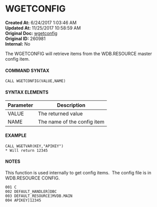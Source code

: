 # WGETCONFIG

**Created At:** 6/24/2017 1:03:46 AM  
**Updated At:** 11/25/2017 10:58:59 AM  
**Original Doc:** [wgetconfig](https://docs.zumasys.com/36566-mv-connect-api/wgetconfig)  
**Original ID:** 260981  
**Internal:** No  


The WGETCONFIG will retrieve items from the WDB.RESOURCE master config item.

#### COMMAND SYNTAX

```
CALL WGETCONFIG(VALUE,NAME)
```

#### SYNTAX ELEMENTS


| Parameter | Description |
| --- | --- |
| VALUE | The returned value |
| NAME | The name of the config item |


#### EXAMPLE

```
CALL WGETVAR(KEY,"APIKEY")
* Will return 12345
```

#### NOTES

This function is used internally to get config items.  The config file is in WDB.RESOURCE CONFIG.

```
001 C
002 DEFAULT_HANDLER]DBC
003 DEFAULT_RESOURCE]MVDB.MAIN
004 APIKEY]12345
```
